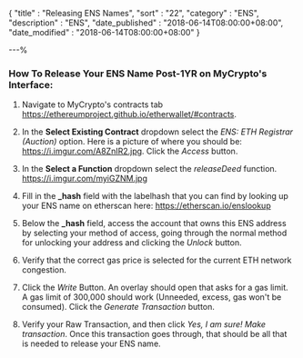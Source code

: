 {
"title"       : "Releasing ENS Names",
"sort"        : "22",
"category"    : "ENS",
"description" : "ENS",
"date_published" : "2018-06-14T08:00:00+08:00",
"date_modified"  : "2018-06-14T08:00:00+08:00"
}

---%
### How To Release Your ENS Name Post-1YR on MyCrypto's Interface:

1. Navigate to MyCrypto's contracts tab https://ethereumproject.github.io/etherwallet/#contracts.

2. In the **Select Existing Contract** dropdown select the *ENS: ETH Registrar (Auction)* option. Here is a picture of where you should be: https://i.imgur.com/A8ZnIR2.jpg. Click the *Access* button.

3. In the **Select a Function** dropdown select the *releaseDeed* function. https://i.imgur.com/myiGZNM.jpg

4. Fill in the **\_hash** field with the labelhash that you can find by looking up your ENS name on etherscan here: https://etherscan.io/enslookup

5. Below the **\_hash** field, access the account that owns this ENS address by selecting your method of access, going through the normal method for unlocking your address and clicking the *Unlock* button.

6. Verify that the correct gas price is selected for the current ETH network congestion.

7. Click the *Write* Button. An overlay should open that asks for a gas limit. A gas limit of 300,000 should work (Unneeded, excess, gas won't be consumed). Click the *Generate Transaction* button.

8. Verify your Raw Transaction, and then click *Yes, I am sure! Make transaction*. Once this transaction goes through, that should be all that is needed to release your ENS name.
